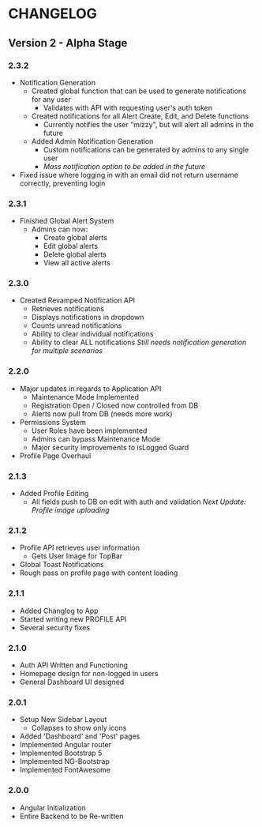 # CHANGELOG

## Version 2 - Alpha Stage

### 2.3.2
- Notification Generation
  - Created global function that can be used to generate notifications for any user
    - Validates with API with requesting user's auth token
  - Created notifications for all Alert Create, Edit, and Delete functions
    - Currently notifies the user "mizzy", but will alert all admins in the future
  - Added Admin Notification Generation
    - Custom notifications can be generated by admins to any single user
    - *Mass notification option to be added in the future*
- Fixed issue where logging in with an email did not return username correctly, preventing login

### 2.3.1
- Finished Global Alert System
  - Admins can now:
    - Create global alerts
    - Edit global alerts
    - Delete global alerts
    - View all active alerts

### 2.3.0
- Created Revamped Notification API
  - Retrieves notifications
  - Displays notifications in dropdown
  - Counts unread notifications
  - Ability to clear individual notifications
  - Ability to clear ALL notifications
*Still needs notification generation for multiple scenarios*

### 2.2.0
- Major updates in regards to Application API
  - Maintenance Mode Implemented
  - Registration Open / Closed now controlled from DB
  - Alerts now pull from DB (needs more work)
- Permissions System
  - User Roles have been implemented
  - Admins can bypass Maintenance Mode
  - Major security improvements to isLogged Guard
- Profile Page Overhaul

### 2.1.3
- Added Profile Editing
  - All fields push to DB on edit with auth and validation
*Next Update: Profile image uploading*

### 2.1.2
- Profile API retrieves user information
  - Gets User Image for TopBar
- Global Toast Notifications
- Rough pass on profile page with content loading

### 2.1.1
- Added Changlog to App
- Started writing new PROFILE API
- Several security fixes

### 2.1.0
- Auth API Written and Functioning
- Homepage design for non-logged in users
- General Dashboard UI designed

### 2.0.1
- Setup New Sidebar Layout
    - Collapses to show only icons
- Added 'Dashboard' and 'Post' pages
- Implemented Angular router
- Implemented Bootstrap 5
- Implemented NG-Bootstrap
- Implemented FontAwesome

### 2.0.0
- Angular Initialization
- Entire Backend to be Re-written
